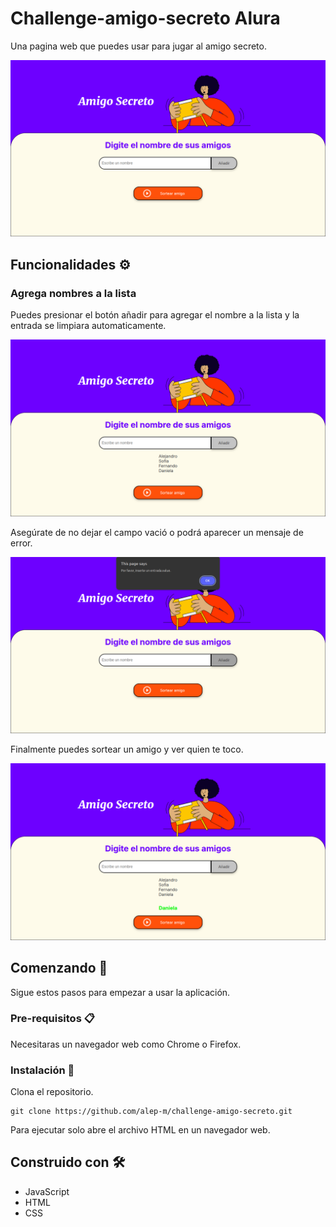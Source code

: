 # Challenge-amigo-secreto Alura

Una pagina web que puedes usar para jugar al amigo secreto.

![inicio](assets/readme/inicial.png)

## Funcionalidades ⚙️

### Agrega nombres a la lista

Puedes presionar el botón añadir para agregar el nombre a la lista y la entrada se limpiara automaticamente.

![agregar](assets/readme/agregar-lista.png)

Asegúrate de no dejar el campo vació o podrá aparecer un mensaje de error.

![error](assets/readme/entrada-vacia.png)

Finalmente puedes sortear un amigo y ver quien te toco.

![sorteo](assets/readme/sortear.png)

## Comenzando 🚀

Sigue estos pasos para empezar a usar la aplicación.

### Pre-requisitos 📋

Necesitaras un navegador web como Chrome o Firefox.

### Instalación 🔧

Clona el repositorio.

```
git clone https://github.com/alep-m/challenge-amigo-secreto.git
```

Para ejecutar solo abre el archivo HTML en un navegador web.

## Construido con 🛠️

* JavaScript
* HTML
* CSS